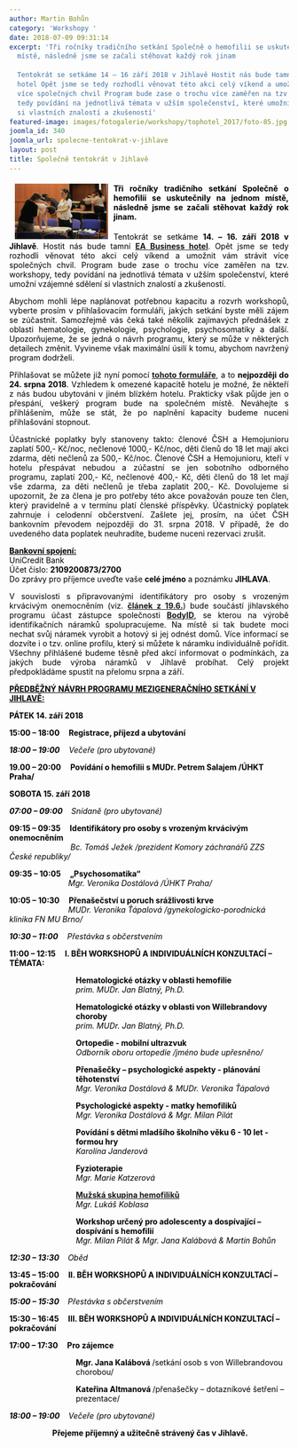 ```yaml
---
author: Martin Bohůn
category: 'Workshopy '
date: 2018-07-09 09:31:14
excerpt: 'Tři ročníky tradičního setkání Společně o hemofilii se uskutečnily na jednom
  místě, následně jsme se začali stěhovat každý rok jinam

  Tentokrát se setkáme 14 – 16 září 2018 v Jihlavě Hostit nás bude tamní EA Business
  hotel Opět jsme se tedy rozhodli věnovat této akci celý víkend a umožnit vám strávit
  více společných chvil Program bude zase o trochu více zaměřen na tzv workshopy,
  tedy povídání na jednotlivá témata v užším společenství, které umožní vzájemné sdělení
  si vlastních znalostí a zkušeností'
featured-image: images/fotogalerie/workshopy/tophotel_2017/foto-85.jpg
joomla_id: 340
joomla_url: spolecne-tentokrat-v-jihlave
layout: post
title: Společně tentokrát v Jihlavě
---
```


<h4 style="text-align: justify;"><img src="images/fotogalerie/workshopy/tophotel_2017/foto-85.jpg" border="0" width="168" height="100" style="float: left; margin-left: 10px; margin-right: 10px;" /><span style="color: #000000;">Tři ročníky tradičního setkání Společně o hemofilii se uskutečnily na jednom místě, následně jsme se začali stěhovat každý rok jinam.</span></h4>
<p style="text-align: justify;"><span style="color: #000000;">Tentokrát se setkáme <strong>14. – 16. září 2018 v Jihlavě</strong>. Hostit nás bude tamní</span> <a href="https://www.businesshoteljihlava.cz/" target="_blank" title="EA Business Hotel Jihlava"><strong>EA Business hotel</strong></a>. <span style="color: #000000;">Opět jsme se tedy rozhodli věnovat této akci celý víkend a umožnit vám strávit více společných chvil. Program bude zase o trochu více zaměřen na tzv. workshopy, tedy povídání na jednotlivá témata v užším společenství, které umožní vzájemné sdělení si vlastních znalostí a zkušeností.</span></p>

<p style="text-align: justify;"><span style="color: #000000;">Abychom mohli lépe naplánovat potřebnou kapacitu a rozvrh workshopů, vyberte prosím v přihlašovacím formuláři, jakých setkání byste měli zájem se zúčastnit. Samozřejmě vás čeká také několik zajímavých přednášek z oblasti hematologie, gynekologie, psychologie, psychosomatiky a další. Upozorňujeme, že se jedná o návrh programu, který se může v některých detailech změnit. Vyvineme však maximální úsilí k tomu, abychom navržený program dodrželi.</span></p>
<p style="text-align: justify;"><span style="color: #000000;">Přihlašovat se můžete již nyní pomocí</span> <a href="index.php/cs/?option=com_chronoforms&amp;chronoform=Deadline" title="Deadline"><strong>tohoto formuláře</strong></a>, <span style="color: #000000;">a to <strong>nejpozději do 24. srpna 2018</strong>. Vzhledem k omezené kapacitě hotelu je možné, že někteří z nás budou ubytováni v jiném blízkém hotelu. Prakticky však půjde jen o přespání, veškerý program bude na společném místě. Neváhejte s přihlášením, může se stát, že po naplnění kapacity budeme nuceni přihlašování stopnout.</span></p>
<p style="text-align: justify;"><span style="color: #000000;">Účastnické poplatky byly stanoveny takto: členové ČSH a Hemojunioru zaplatí 500,- Kč/noc, nečlenové 1000,- Kč/noc, děti členů do 18 let mají akci zdarma, děti nečlenů za 500,- Kč/noc. Členové ČSH a Hemojunioru, kteří v hotelu přespávat nebudou a zúčastní se jen sobotního odborného programu, zaplatí 200,- Kč, nečlenové 400,- Kč, děti členů do 18 let mají vše zdarma, za děti nečlenů je třeba zaplatit 200,- Kč. Dovolujeme si upozornit, že za člena je pro potřeby této akce považován pouze ten člen, který pravidelně a v termínu platí členské příspěvky. Účastnický poplatek zahrnuje i celodenní občerstvení. Zašlete jej, prosím, na účet ČSH bankovním převodem nejpozději do 31. srpna 2018. V případě, že do uvedeného data poplatek neuhradíte, budeme nuceni rezervaci zrušit.</span></p>
<p><span style="text-decoration: underline; color: #000000;"><strong>Bankovní spojení:</strong></span><br /><span style="color: #000000;">UniCredit Bank</span><br /><span style="color: #000000;">Účet číslo: <strong>2109200873/2700</strong></span><br /><span style="color: #000000;">Do zprávy pro příjemce uveďte vaše <strong>celé jméno</strong> a poznámku <strong>JIHLAVA</strong>.</span></p>
<p style="text-align: justify;"><span style="color: #000000;"><span style="color: #000000;">V souvislosti s připravovanými identifikátory pro osoby s vrozeným krvácivým onemocněním (viz. <strong><a href="index.php/cs/clanky/339-doporuceni-zachranarum-pro-osetreni-urgentnich-stavu-u-lidi-s-krvacivym-onemocnenim" title="Doporučení záchranářům pro ošetření urgentních stavů u lidí s krvácivým onemocněním">článek z 19.6.</a></strong>) bude součástí jihlavského programu účast zástupce společnosti <strong><a href="https://www.bodyid.com/cs/" target="_blank" title="BodyID">BodyID</a></strong>, se kterou na výrobě identifikačních náramků spolupracujeme. Na místě si tak budete moci nechat svůj náramek vyrobit a hotový si jej odnést domů. Více informací se dozvíte i o tzv. online profilu, který si můžete k náramku individuálně pořídit. Všechny přihlášené budeme těsně před akcí informovat o podmínkách, za jakých bude výroba náramků v Jihlavě probíhat. Celý projekt předpokládáme spustit na přelomu srpna a září.</span></span></p>
<p><span style="color: #000000;"><strong><span style="text-decoration: underline;">PŘEDBĚŽNÝ NÁVRH PROGRAMU MEZIGENERAČNÍHO SETKÁNÍ V JIHLAVĚ:</span> <br /></strong></span></p>
<p><span style="color: #000000;"><strong>PÁTEK 14. září 2018</strong></span></p>
<p><span style="color: #000000;"><strong>15:00 – 18:00     Registrace, příjezd a ubytování</strong></span></p>
<p><span style="color: #000000;"><em><strong>18:00 – 19:00     </strong>Večeře (pro ubytované)</em></span></p>
<p><span style="color: #000000;"><strong>19.00 – 20:00     Povídání o hemofilii s MUDr. Petrem Salajem /ÚHKT Praha/</strong></span></p>
<p><span style="color: #000000;"><strong>SOBOTA 15. září 2018</strong></span></p>
<p><span style="color: #000000;"><em><strong>07:00 – 09:00</strong>    Snídaně (pro ubytované)</em></span></p>
<p><span style="color: #000000;"><strong>09:15 – 09:</strong><strong>35     Identifikátory pro osoby s vrozeným krvácivým onemocněním <br /></strong><em>                            Bc. Tomáš Ježek /prezident Komory záchranářů ZZS České republiky/</em></span></p>
<p><span style="color: #000000;"><strong>09:35 – 10:05     „Psychosomatika“ <br /></strong><em>                           Mgr. Veronika Dostálová /ÚHKT Praha/</em></span></p>
<p><span style="color: #000000;"><strong>10:05 – 10:30     Přenašečství u poruch srážlivosti krve <br /></strong><em>                           MUDr. Veronika Ťápalová /gynekologicko-porodnická klinika FN MU Brno/<br /></em></span></p>
<p><span style="color: #000000;"><em><strong>10:30 – 11:00     </strong>Přestávka s občerstvením</em></span></p>
<p><span style="color: #000000;"><strong>11:00 – 12:15     </strong><strong>I. BĚH WORKSHOPŮ A INDIVIDUÁLNÍCH KONZULTACÍ – TÉMATA:<br /></strong></span></p>
<p style="padding-left: 120px;"><span style="color: #000000;"><strong>Hematologické otázky v oblasti hemofilie</strong><br /><em><span style="color: #000000;">prim. MUDr. Jan Blatný, Ph.D. </span></em><br /></span></p>
<p style="padding-left: 120px;"><span style="color: #000000;"><strong><span style="color: #000000;">Hematologické otázky v oblasti von Willebrandovy choroby<br /></span></strong><span style="color: #000000;"><span style="color: #000000;"><em><span style="color: #000000;">prim. MUDr. Jan Blatný, Ph.D.</span></em></span></span><br /></span></p>
<p style="padding-left: 120px;"><span style="color: #000000;"><strong>Ortopedie - mobilní ultrazvuk<br /></strong><em>Odborník oboru ortopedie /jméno bude upřesněno/</em><br /></span></p>
<p style="padding-left: 120px;"><span style="color: #000000;"><strong>P<span style="color: #000000;">řenašečky – psychologické aspekty - plánování těhotenství</span><br /></strong><em>Mgr. Veronika Dostálová &amp; MUDr. Veronika Ťápalová</em><strong><br /></strong></span></p>
<p style="padding-left: 120px;"><span style="color: #000000;"><strong>P<span style="color: #000000;">sychologické aspekty - matky hemofiliků</span><br /></strong><em>Mgr. Veronika Dostálová &amp; Mgr. Milan Pilát</em> <br /></span></p>
<p style="padding-left: 120px;"><span style="color: #000000;"><strong>P<span style="color: #000000;">ovídání s dětmi mladšího školního věku 6 - 10 let - formou hry</span><br /></strong><em>Karolína Janderová</em></span></p>
<p style="padding-left: 120px;"><span style="color: #000000;"><strong>Fyzioterapie<br /></strong><em>Mgr. Marie Katzerová</em> <br /></span></p>
<p style="padding-left: 120px;"><span style="color: #000000;"><strong><a href="http://bit.ly/muzska-skupina-hemofilici" target="_blank">Mužská skupina hemofiliků</a></strong><br /><em>Mgr. Lukáš Koblasa</em><br /></span></p>
<p style="padding-left: 120px;"><span style="color: #000000;"><strong>W<span style="color: #000000;">orkshop určený pro adolescenty a dospívající – dospívání s hemofilií</span><br /></strong><em>Mgr. Milan Pilát &amp; Mgr. Jana Kalábová &amp; Martin Bohůn</em><br /></span></p>
<p><span style="color: #000000;"><em><strong>12:30 – 13:30</strong>    Oběd</em></span></p>
<p><span style="color: #000000;"><strong>13:45 – 15:00     </strong><strong>II. BĚH WORKSHOPŮ A INDIVIDUÁLNÍCH KONZULTACÍ – pokračování</strong></span></p>
<p><span style="color: #000000;"><em><strong>15:00 – 15:30</strong>    Přestávka s občerstvením</em></span></p>
<p><span style="color: #000000;"><strong>15:30 – 16:45     </strong><strong>III. BĚH WORKSHOPŮ A INDIVIDUÁLNÍCH KONZULTACÍ – pokračování</strong></span></p>
<p><span style="color: #000000;"><strong>17:00 – 17:30     Pro zájemce</strong></span></p>
<p style="padding-left: 120px;"><span style="color: #000000;"><strong>Mgr. Jana Kalábová </strong>/setkání osob s von Willebrandovou chorobou/</span></p>
<p style="padding-left: 120px;"><span style="color: #000000;"><strong>Kateřina Altmanová </strong>/přenašečky – dotazníkové šetření – prezentace/</span></p>
<p><span style="color: #000000;"><em><strong>18:00 – 19:00</strong>    Večeře (pro ubytované)</em></span></p>
<p align="center"><span style="color: #000000;"> <strong>Přejeme příjemný a užitečně strávený čas v Jihlavě.</strong></span></p>